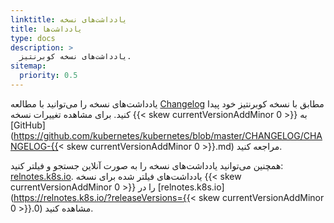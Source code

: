 ```yaml
---
linktitle: یادداشت‌های نسخه
title: یادداشت‌ها
type: docs
description: >
  یادداشت‌های نسخه کوبرنتیز.
sitemap:
  priority: 0.5
---
```


یادداشت‌های نسخه را می‌توانید با مطالعه [Changelog](https://github.com/kubernetes/kubernetes/tree/master/CHANGELOG)
مطابق با نسخه کوبرنتیز خود پیدا کنید. برای مشاهده تغییرات نسخه {{< skew currentVersionAddMinor 0 >}} به
[GitHub](https://github.com/kubernetes/kubernetes/blob/master/CHANGELOG/CHANGELOG-{{< skew currentVersionAddMinor 0 >}}.md) مراجعه کنید.

همچنین می‌توانید یادداشت‌های نسخه را به صورت آنلاین جستجو و فیلتر کنید: [relnotes.k8s.io](https://relnotes.k8s.io).
یادداشت‌های فیلتر شده برای نسخه {{< skew currentVersionAddMinor 0 >}} را در
[relnotes.k8s.io](https://relnotes.k8s.io/?releaseVersions={{< skew currentVersionAddMinor 0 >}}.0) مشاهده کنید.
```